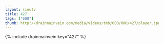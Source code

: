 ```yaml
--- 
layout: sieutv
title: 427
tags: ["000"]
thumb: http://drainmainvein.com/media/videos/tmb/000/000/427/player.jpg
---
```

{% include drainmainvein key="427" %} 
